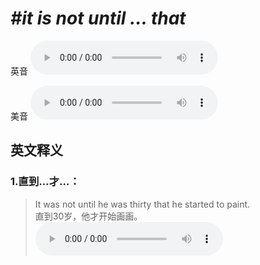 # ***\#it is not until … that*** 
英音
<audio src="./media/it is not until … that1_AAC.aac" controls="controls"></audio>

美音
<audio src="./media/it is not until … that2_AAC.aac" controls="controls"></audio>



  

英文释义
---
### 1.**直到…才…：**  

 > It was not until he was thirty that he started to paint.  
 > 直到30岁，他才开始画画。    
<audio src="./media/until-5.aac" controls="controls"></audio>



